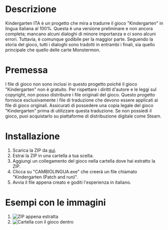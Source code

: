 # Descrizione
Kindergarten ITA è un progetto che mira a tradurre il gioco "Kindergarten" in lingua italiana al 100%. 
Questa è una versione preliminare e non ancora completa; mancano alcuni dialoghi di minore importanza e ci sono alcuni errori. 
Tuttavia, è comunque godibile per la maggior parte. Seguendo la storia del gioco, tutti i dialoghi sono tradotti in entrambi i finali, 
sia quello principale che quello delle carte Monstermon.

# Premessa
I file di gioco non sono inclusi in questo progetto poiché il gioco "Kindergarten" non è gratuito. 
Per rispettare i diritti d'autore e le leggi sul copyright, non posso distribuire i file originali del gioco. 
Questo progetto fornisce esclusivamente i file di traduzione che devono essere applicati ai file di gioco originali. 
Assicurati di possedere una copia legale del gioco "Kindergarten" prima di utilizzare questa traduzione. 
Se non possiedi il gioco, puoi acquistarlo su piattaforme di distribuzione digitale come Steam.

# Installazione
1. Scarica la ZIP da [qui](https://github.com/B4DDW/Kindergarten-ITA/releases/tag/Kindergarten).
2. Estrai la ZIP in una cartella a tua scelta.
3. Aggiungi un collegamento del gioco nella cartella dove hai estratto la ZIP.
4. Clicca su "CAMBIOLINGUA.exe" che creerà un file chiamato "Kindergarten (Patch and run)".
5. Avvia il file appena creato e goditi l'esperienza in italiano.

# Esempi con le immagini
1. ![ZIP appena estratta](C:/Users/franc/Pictures/Screenshots/Screenshot%202025-01-02%20170902.png)
2. ![Cartella con il gioco dentro](C:/Users/franc/Pictures/Screenshots/Screenshot%202025-01-02%20171013.png)
